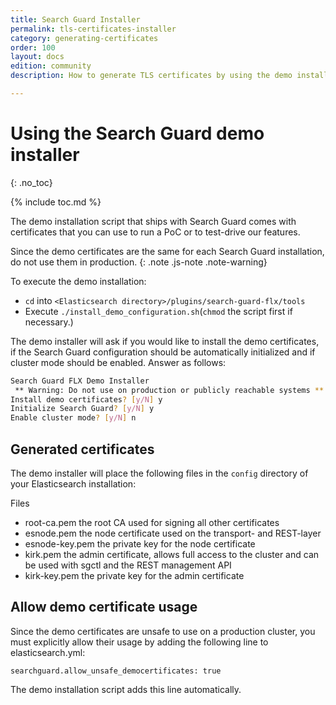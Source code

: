 ```yaml
---
title: Search Guard Installer
permalink: tls-certificates-installer
category: generating-certificates
order: 100
layout: docs
edition: community
description: How to generate TLS certificates by using the demo installation script that ships with Search Guard.

---
```

<!---
Copyright 2022 floragunn GmbH
-->

# Using the Search Guard demo installer
{: .no_toc}

{% include toc.md %}

The demo installation script that ships with Search Guard comes with certificates that you can use to run a PoC or to test-drive our features. 

Since the demo certificates are the same for each Search Guard installation, do not use them in production.
{: .note .js-note .note-warning}

To execute the demo installation:

* ``cd`` into `<Elasticsearch directory>/plugins/search-guard-flx/tools`
* Execute ``./install_demo_configuration.sh``(``chmod`` the script first if necessary.)

The demo installer will ask if you would like to install the demo certificates, if the Search Guard configuration should be automatically initialized and if cluster mode should be enabled. Answer as follows:

```bash
Search Guard FLX Demo Installer
 ** Warning: Do not use on production or publicly reachable systems **
Install demo certificates? [y/N] y
Initialize Search Guard? [y/N] y
Enable cluster mode? [y/N] n
```

## Generated certificates

The demo installer will place the following files in the `config` directory of your Elasticsearch installation:

<div class="file-tree">
	<div class="file-tree-title"> Files
	</div>
	<ul class="file-tree-list js-file-tree treeview" data-expanded="">
		<li class="is-file">root-ca.pem
			<span class="file-tree-description">the root CA used for signing all other certificates</span>
		</li>
		<li class="is-file">esnode.pem
			<span class="file-tree-description">the node certificate used on the transport- and REST-layer</span>
		</li>
		<li class="is-file contains-items">esnode-key.pem
			<span class="file-tree-description">the private key for the node certificate</span>
		</li>
		<li class="is-file contains-items">kirk.pem
			<span class="file-tree-description">the admin certificate, allows full access to the cluster and can be used with sgctl and the REST management API</span>
		</li>
		<li class="is-file contains-items">kirk-key.pem
			<span class="file-tree-description">the private key for the admin certificate</span>
		</li>
	</ul>
</div>


## Allow demo certificate usage

Since the demo certificates are unsafe to use on a production cluster, you must explicitly allow their usage by adding the following line to elasticsearch.yml:

```
searchguard.allow_unsafe_democertificates: true
```

The demo installation script adds this line automatically.